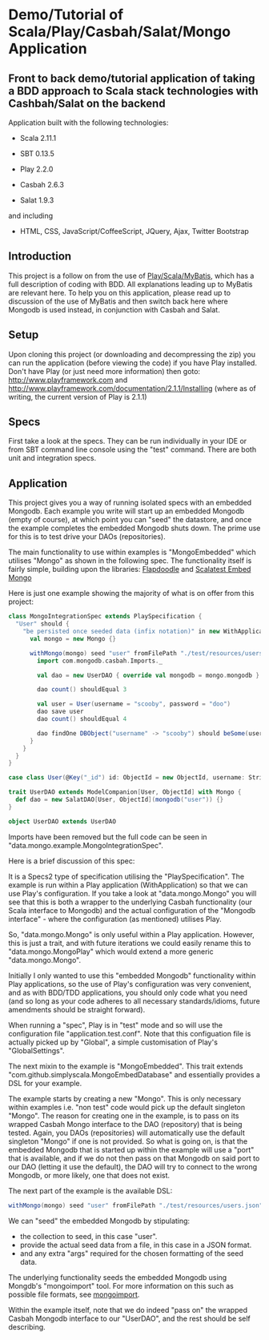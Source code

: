 Demo/Tutorial of Scala/Play/Casbah/Salat/Mongo Application
==========================================================

Front to back demo/tutorial application of taking a BDD approach to Scala stack technologies with Cashbah/Salat on the backend
------------------------------------------------------------------------------------------------------------------------------

Application built with the following technologies:

- Scala 2.11.1

- SBT 0.13.5

- Play 2.2.0

- Casbah 2.6.3

- Salat 1.9.3

and including

- HTML, CSS, JavaScript/CoffeeScript, JQuery, Ajax, Twitter Bootstrap

Introduction
------------

This project is a follow on from the use of <a href="https://github.com/davidainslie/play-scala-mybatis-kissthinker">Play/Scala/MyBatis</a>, which has a full description of coding with BDD.
All explanations leading up to MyBatis are relevant here.
To help you on this application, please read up to discussion of the use of MyBatis and then switch back here where Mongodb is used instead, in conjunction with Casbah and Salat.

Setup
-----

Upon cloning this project (or downloading and decompressing the zip) you can run the application (before viewing the code) if you have Play installed.
Don't have Play (or just need more information) then goto:
http://www.playframework.com
and
http://www.playframework.com/documentation/2.1.1/Installing (where as of writing, the current version of Play is 2.1.1)

Specs
-----
First take a look at the specs.
They can be run individually in your IDE or from SBT command line console using the "test" command.
There are both unit and integration specs.

Application
-----------

This project gives you a way of running isolated specs with an embedded Mongodb.
Each example you write will start up an embedded Mongodb (empty of course), at which point you can "seed" the datastore, and once the example completes the embedded Mongodb shuts down.
The prime use for this is to test drive your DAOs (repositories).

The main functionality to use within examples is "MongoEmbedded" which utilises "Mongo" as shown in the following spec.
The functionality itself is fairly simple, building upon the libraries:
<a href="https://github.com/flapdoodle-oss/de.flapdoodle.embed.mongo">Flapdoodle</a>
and
<a href="https://github.com/SimplyScala/scalatest-embedmongo">Scalatest Embed Mongo</a>

Here is just one example showing the majority of what is on offer from this project:

```scala
class MongoIntegrationSpec extends PlaySpecification {
  "User" should {
    "be persisted once seeded data (infix notation)" in new WithApplication with MongoEmbedded {
      val mongo = new Mongo {}

      withMongo(mongo) seed "user" fromFilePath "./test/resources/users.json" withExtraArgs "--jsonArray" apply {
        import com.mongodb.casbah.Imports._

        val dao = new UserDAO { override val mongodb = mongo.mongodb }

        dao count() shouldEqual 3

        val user = User(username = "scooby", password = "doo")
        dao save user
        dao count() shouldEqual 4

        dao findOne DBObject("username" -> "scooby") should beSome(user)
      }
    }
  }
}

case class User(@Key("_id") id: ObjectId = new ObjectId, username: String, password: String)

trait UserDAO extends ModelCompanion[User, ObjectId] with Mongo {
  def dao = new SalatDAO[User, ObjectId](mongodb("user")) {}
}

object UserDAO extends UserDAO
```

Imports have been removed but the full code can be seen in "data.mongo.example.MongoIntegrationSpec".

Here is a brief discussion of this spec:

It is a Specs2 type of specification utilising the "PlaySpecification".
The example is run within a Play application (WithApplication) so that we can use Play's configuration.
If you take a look at "data.mongo.Mongo" you will see that this is both a wrapper to the underlying Casbah functionality (our Scala interface to Mongodb)
and the actual configuration of the "Mongodb interface" - where the configuration (as mentioned) utilises Play.

So, "data.mongo.Mongo" is only useful within a Play application.
However, this is just a trait, and with future iterations we could easily rename this to "data.mongo.MongoPlay" which would extend a more generic "data.mongo.Mongo".

Initially I only wanted to use this "embedded Mongodb" functionality within Play applications, so the use of Play's configuration was very convenient,
and as with BDD/TDD applications, you should only code what you need (and so long as your code adheres to all necessary standards/idioms, future amendments should be straight forward).

When running a "spec", Play is in "test" mode and so will use the configuration file "application.test.conf".
Note that this configuation file is actually picked up by "Global", a simple customisation of Play's "GlobalSettings".

The next mixin to the example is "MongoEmbedded".
This trait extends "com.github.simplyscala.MongoEmbedDatabase" and essentially provides a DSL for your example.

The example starts by creating a new "Mongo".
This is only necessary within examples i.e. "non test" code would pick up the default singleton "Mongo".
The reason for creating one in the example, is to pass on its wrapped Casbah Mongo interface to the DAO (repository) that is being tested.
Again, you DAOs (repositories) will automatically use the default singleton "Mongo" if one is not provided.
So what is going on, is that the embedded Mongodb that is started up within the example will use a "port" that is available,
and if we do not then pass on that Mongodb on said port to our DAO (letting it use the default), the DAO will try to connect to the wrong Mongodb,
or more likely, one that does not exist.

The next part of the example is the available DSL:
```scala
withMongo(mongo) seed "user" fromFilePath "./test/resources/users.json" withExtraArgs "--jsonArray"
```

We can "seed" the embedded Mongodb by stipulating:
- the collection to seed, in this case "user".
- provide the actual seed data from a file, in this case in a JSON format.
- and any extra "args" required for the chosen formatting of the seed data.

The underlying functionality seeds the embedded Mongodb using Mongdb's "mongoimport" tool.
For more information on this such as possible file formats, see <a href="http://docs.mongodb.org/manual/reference/program/mongoimport/">mongoimport</a>.

Within the example itself, note that we do indeed "pass on" the wrapped Casbah Mongodb interface to our "UserDAO",
and the rest should be self describing.